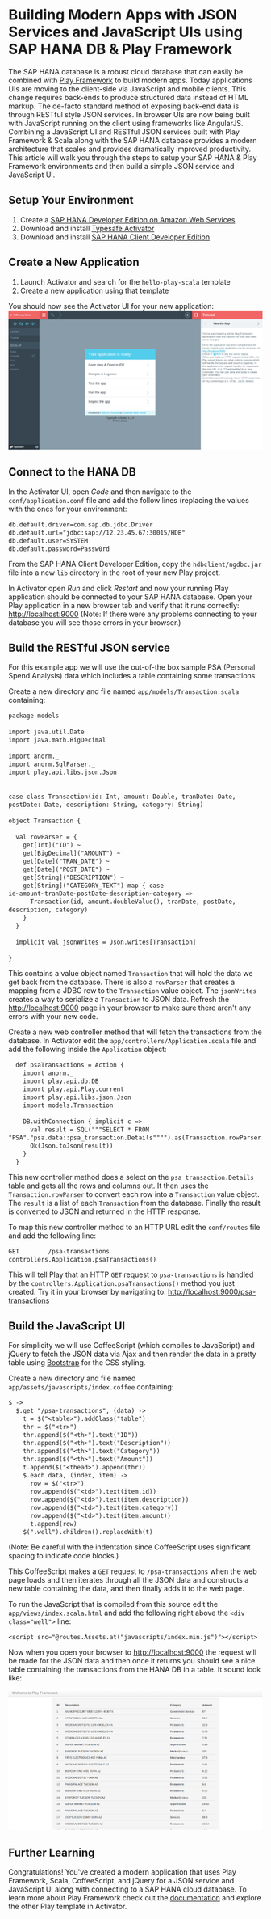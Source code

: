 # Building Modern Apps with JSON Services and JavaScript UIs using SAP HANA DB & Play Framework

The SAP HANA database is a robust cloud database that can easily be combined with [Play Framework](http://www.playframework) to build modern apps.  Today applications UIs are moving to the client-side via JavaScript and mobile clients.  This change requires back-ends to produce structured data instead of HTML markup.  The de-facto standard method of exposing back-end data is through RESTful style JSON services.  In browser UIs are now being built with JavaScript running on the client using frameworks like AngularJS.  Combining a JavaScript UI and RESTful JSON services built with Play Framework & Scala along with the SAP HANA database provides a modern architecture that scales and provides dramatically improved productivity.  This article will walk you through the steps to setup your SAP HANA & Play Framework environments and then build a simple JSON service and JavaScript UI.

## Setup Your Environment

1. Create a [SAP HANA Developer Edition on Amazon Web Services](http://scn.sap.com/docs/DOC-28294)
2. Download and install [Typesafe Activator](http://typesafe.com/platform/getstarted)
2. Download and install [SAP HANA Client Developer Edition](https://hanadeveditionsapicl.hana.ondemand.com/hanadevedition/)

## Create a New Application

1. Launch Activator and search for the `hello-play-scala` template
2. Create a new application using that template

You should now see the Activator UI for your new application:
![](s.png)

## Connect to the HANA DB

In the Activator UI, open *Code* and then navigate to the `conf/application.conf` file and add the follow lines (replacing the values with the ones for your environment:

    db.default.driver=com.sap.db.jdbc.Driver
    db.default.url="jdbc:sap://12.23.45.67:30015/HDB"
    db.default.user=SYSTEM
    db.default.password=Passw0rd

From the SAP HANA Client Developer Edition, copy the `hdbclient/ngdbc.jar` file into a new `lib` directory in the root of your new Play project.

In Activator open *Run* and click *Restart* and now your running Play application should be connected to your SAP HANA database.  Open your Play application in a new browser tab and verify that it runs correctly: [http://localhost:9000](http://localhost:9000)  (Note: If there were any problems connecting to your database you will see those errors in your browser.)

## Build the RESTful JSON service

For this example app we will use the out-of-the box sample PSA (Personal Spend Analysis) data which includes a table containing some transactions.

Create a new directory and file named `app/models/Transaction.scala` containing:

    package models
    
    import java.util.Date
    import java.math.BigDecimal
    
    import anorm._
    import anorm.SqlParser._
    import play.api.libs.json.Json
    
    
    case class Transaction(id: Int, amount: Double, tranDate: Date, postDate: Date, description: String, category: String)
    
    object Transaction {
    
      val rowParser = {
        get[Int]("ID") ~
        get[BigDecimal]("AMOUNT") ~
        get[Date]("TRAN_DATE") ~
        get[Date]("POST_DATE") ~
        get[String]("DESCRIPTION") ~
        get[String]("CATEGORY_TEXT") map { case id~amount~tranDate~postDate~description~category => 
          Transaction(id, amount.doubleValue(), tranDate, postDate, description, category)
        }
      }
      
      implicit val jsonWrites = Json.writes[Transaction]
      
    }

This contains a value object named `Transaction` that will hold the data we get back from the database.  There is also a `rowParser` that creates a mapping from a JDBC row to the `Transaction` value object.  The `jsonWrites` creates a way to serialize a `Transaction` to JSON data.  Refresh the [http://localhost:9000](http://localhost:9000) page in your browser to make sure there aren't any errors with your new code.

Create a new web controller method that will fetch the transactions from the database.  In Activator edit the `app/controllers/Application.scala` file and add the following inside the `Application` object:

      def psaTransactions = Action {
        import anorm._
        import play.api.db.DB
        import play.api.Play.current
        import play.api.libs.json.Json
        import models.Transaction
    
        DB.withConnection { implicit c =>
          val result = SQL("""SELECT * FROM "PSA"."psa.data::psa_transaction.Details"""").as(Transaction.rowParser.*)
          Ok(Json.toJson(result))
        }
      }

This new controller method does a select on the `psa_transaction.Details` table and gets all the rows and columns out.  It then uses the `Transaction.rowParser` to convert each row into a `Transaction` value object.  The `result` is a list of each `Transaction` from the database.  Finally the result is converted to JSON and returned in the HTTP response.

To map this new controller method to an HTTP URL edit the `conf/routes` file and add the following line:

    GET        /psa-transactions     controllers.Application.psaTransactions()

This will tell Play that an HTTP `GET` request to `psa-transactions` is handled by the `controllers.Application.psaTransactions()` method you just created.  Try it in your browser by navigating to: [http://localhost:9000/psa-transactions](http://localhost:9000/psa-transactions)

## Build the JavaScript UI

For simplicity we will use CoffeeScript (which compiles to JavaScript) and jQuery to fetch the JSON data via Ajax and then render the data in a pretty table using [Bootstrap](http://getbootstrap.com) for the CSS styling.

Create a new directory and file named `app/assets/javascripts/index.coffee` containing:

    $ ->
      $.get "/psa-transactions", (data) ->
        t = $("<table>").addClass("table")
        thr = $("<tr>")
        thr.append($("<th>").text("ID"))
        thr.append($("<th>").text("Description"))
        thr.append($("<th>").text("Category"))
        thr.append($("<th>").text("Amount"))
        t.append($("<thead>").append(thr))
        $.each data, (index, item) ->
          row = $("<tr>")
          row.append($("<td>").text(item.id))
          row.append($("<td>").text(item.description))
          row.append($("<td>").text(item.category))
          row.append($("<td>").text(item.amount))
          t.append(row)
        $(".well").children().replaceWith(t)

(Note: Be careful with the indentation since CoffeeScript uses significant spacing to indicate code blocks.)

This CoffeeScript makes a `GET` request to `/psa-transactions` when the web page loads and then iterates through all the JSON data and constructs a new table containing the data, and then finally adds it to the web page.

To run the JavaScript that is compiled from this source edit the `app/views/index.scala.html` and add the following right above the `<div class="well">` line:

    <script src="@routes.Assets.at("javascripts/index.min.js")"></script>

Now when you open your browser to [http://localhost:9000](http://localhost:9000) the request will be made for the JSON data and then once it returns you should see a nice table containing the transactions from the HANA DB in a table.  It sound look like:

![](f.png)

## Further Learning

Congratulations!  You've created a modern application that uses Play Framework, Scala, CoffeeScript, and jQuery for a JSON service and JavaScript UI along with connecting to a SAP HANA cloud database.  To learn more about Play Framework check out the [documentation](http://www.playframework.com/documentation/2.2.x/Home) and explore the other Play template in Activator.